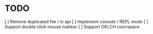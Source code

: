 # TODO

[ ] Remove duplicated file / io api
[ ] Implement console / REPL mode
[ ] Support double click mouse nuklear
[ ] Support OKLCH colorspace

